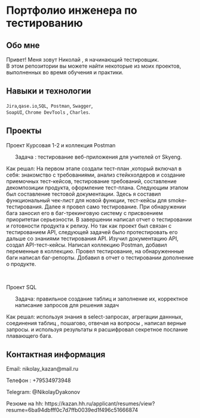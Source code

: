 # Портфолио инженера по тестированию

## Обо мне 

Привет! Меня зовут Николай , я начинающий тестировщик. <br>
В этом репозитории вы можете найти некоторые из моих проектов, выполненных во время обучения и практики.
<br>

## Навыки и технологии
``Jira``,``qase.io``,``SQL``,`` Postman``, ``Swagger``,  <br>
``SoapUI``,  ``Chrome DevTools`` , ``Сharles``.

## Проекты

<p> Проект Курсовая 1-2 и коллекция Postman</p>
<ol>
  <p>Задача : тестирование веб-приложения для учителей от Skyeng.</li>
</ol>

<p>Как решал: На первом этапе создали тест-план ,который включал в себя: знакомство с требованиями, анализ стейкхолдеров и создание приемочных тест-кейсов, тестирование требований, составление декомпозиции продукта, оформление тест-плана. Следующим этапом был составление тестовой документации. Здесь я составил функциональный чек-лист для новой функции, тест-кейсы для smoke-тестирования. Далее я провел само тестирование. При обнаружении бага заносил его в баг-трекинговую систему с присвоением приоритетаи серьезности. В завершении написал отчет о тестировании и готовности продукта к релизу. Но так как проект был связан с тестированием API, следующей задачей было протестировать его дальше со знаниями тестирования API. Изучил документацию API, создал API-тест-кейсы. Написал коллекцию Postman, добавил переменные в коллекцию. Провел тестирование, на обнаруженнные баги написал баг-репорты. Добавил в отчет о тестировании дополнение о продукте.   <p>
<br> 

<p> Проект SQL</p>

<ol>
  <p>Задача: правильное создание таблиц и заполнение их, корректное написание запросов для решения задач</li>
 
</ol>

<p>Как решал: используя знания в select-запросах, агрегации даннных, соединения таблиц , пошагово, отвечая на вопросы , написал верные запросы. и используя результаты я расшифровал секретное послание плавающего бага. <p>


## Контактная информация
<p> Email: nikolay_kazan@mail.ru
<p>Телефон : +79534973948
<p>Telegram: @NikolayDyakonov
<p>Резюме на hh: https://kazan.hh.ru/applicant/resumes/view?resume=6ba94dbfff0c7d7ffb0039ed1f496c51666874
